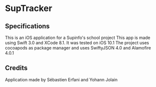 # SupTracker

## Specifications

This is an iOS application for a Supinfo's school project
This app is made using Swift 3.0 and XCode 8.1. It was tested on iOS 10.1 
The project uses cocoapods as package manager and uses SwiftyJSON 4.0 and Alamofire 4.0.1

## Credits

Application made by Sébastien Erfani and Yohann Jolain
